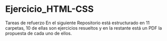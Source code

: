 # Ejercicio_HTML-CSS
Tareas de refuerzo
En el siguiente Repositorio está estructurado en 11 carpetas, 10 de ellas son ejercicios resueltos y en la restante está un PDF la propuesta de cada uno de ellos.  
